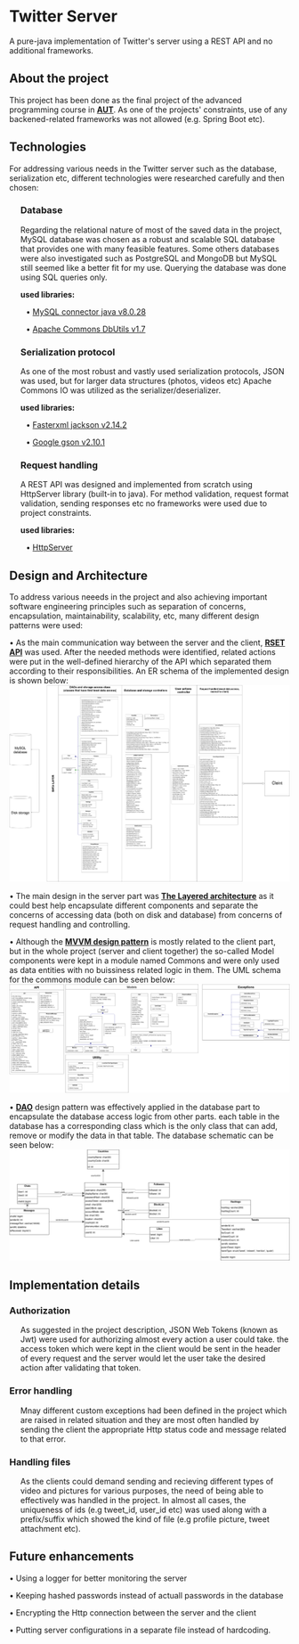 # Twitter Server
A pure-java implementation of Twitter's server using a REST API and no additional frameworks.

## About the project
This project has been done as the final project of the advanced programming course in [<b>AUT</b>](https://www.topuniversities.com/universities/amirkabir-university-technology).
As one of the projects' constraints, use of any backened-related frameworks was not allowed (e.g. Spring Boot etc). 

## Technologies
For addressing various needs in the Twitter server such as the database, serialization etc, different technologies were researched carefully and then chosen:

<div style="margin-left: 20px">

### Database
Regarding the relational nature of most of the saved data in the project, MySQL database was chosen as a robust and scalable SQL database that provides one with many feasible features. Some others databases were also investigated such as PostgreSQL and MongoDB but MySQL still seemed like a better fit for my use.
Querying the database was done using SQL queries only.

**used libraries:**
<div style="margin-left: 10px">
&bull; <a href="https://mvnrepository.com/artifact/mysql/mysql-connector-java/8.0.28">MySQL connector java v8.0.28</a>

&bull; <a href="https://mvnrepository.com/artifact/commons-dbutils/commons-dbutils/1.7">Apache Commons DbUtils v1.7</a>
</div>

### Serialization protocol
As one of the most robust and vastly used serialization protocols, JSON was used, but for larger data structures (photos, videos etc) Apache Commons IO was utilized as the serializer/deserializer.

**used libraries:**
<div style="margin-left: 10px">
&bull; <a href="https://mvnrepository.com/artifact/com.fasterxml.jackson.core/jackson-core/2.14.2">Fasterxml jackson v2.14.2</a>

&bull; <a href="https://mvnrepository.com/artifact/com.google.code.gson/gson/2.10.1">Google gson v2.10.1</a>

</div>

### Request handling
A REST API was designed and implemented from scratch using HttpServer library (built-in to java). For method validation, request format validation, sending responses etc no frameworks were used due to project constraints.

**used libraries:**
<div style="margin-left: 10px">
&bull; <a href="https://docs.oracle.com/javase/8/docs/jre/api/net/httpserver/spec/com/sun/net/httpserver/package-summary.html">HttpServer</a>
</div>

</div>


## Design and Architecture

To address various neeeds in the project and also achieving important software engineering principles such as separation of concerns, encapsulation, maintainability, scalability, etc, many different design patterns were used: 

&bull; As the main communication way between the server and the client, [**RSET API**](https://www.digitalocean.com/community/tutorials/restful-web-services-tutorial-java) was used. After the needed methods were identified, related actions were put in the well-defined hierarchy of the API which separated them according to their responsibilities.
An ER schema of the implemented design is shown below:
![ER schema](https://github.com/farbodbj/Twitter-Server/blob/master/architecture.png)

&bull; The main design in the server part was [**The Layered architecture**](https://www.oreilly.com/library/view/software-architecture-patterns/9781491971437/ch01.html) as it could best help encapsulate different components and separate the concerns of accessing data (both on disk and database) from concerns of request handling and controlling.

&bull; Although the [**MVVM design pattern**](https://www.techtarget.com/whatis/definition/Model-View-ViewModel) is mostly related to the client part, but in the whole project (server and client together) the so-called Model components were kept in a module named Commons and were only used as data entities with no buissiness related logic in them.
The UML schema for the commons module can be seen below:
![Commons module UML](https://github.com/farbodbj/Twitter-Server/blob/master/Commons.png)

&bull; [**DAO**](https://www.digitalocean.com/community/tutorials/dao-design-pattern) design pattern was effectively applied in the database part to encapsulate the database access logic from other parts. each table in the database has a corresponding class which is the only class that can add, remove or modify the data in that table.
The database schematic can be seen below:
![database schema](https://github.com/farbodbj/Twitter-Server/blob/master/database%20schema.png)

## Implementation details

### Authorization
<div style="margin-left: 20px">
As suggested in the project description, JSON Web Tokens (known as Jwt) were used for authorizing almost every action a user could take. the access token which were kept in the client would be sent in the header of every request and the server would let the user take the desired action after validating that token.
</div>

### Error handling
<div style="margin-left: 20px">
Mnay different custom exceptions had been defined in the project which are raised in related situation and they are most often handled by sending the client the appropriate Http status code and message related to that error.
</div>

### Handling files
<div style="margin-left: 20px">
As the clients could demand sending and recieving different types of video and pictures for various purposes, the need of being able to effectively was handled in the project. In almost all cases, the uniqueness of ids (e.g tweet_id, user_id etc) was used along with a prefix/suffix which showed the kind of file (e.g profile picture, tweet attachment etc).
</div>

## Future enhancements
&bull; Using a logger for better monitoring the server

&bull; Keeping hashed passwords instead of actuall passwords in the database

&bull; Encrypting the Http connection between the server and the client

&bull; Putting server configurations in a separate file instead of hardcoding.
